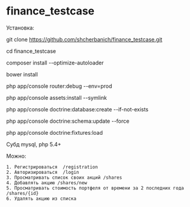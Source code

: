 finance_testcase
================

Установка:

 git clone https://github.com/shcherbanich/finance_testcase.git

 cd finance_testcase

 composer install --optimize-autoloader

 bower install

 php app/console router:debug --env=prod

 php app/console assets:install --symlink

 php app/console doctrine:database:create --if-not-exists

 php app/console doctrine:schema:update  --force

 php app/console doctrine:fixtures:load


Субд mysql, php 5.4+

Можно:

    1. Регистрироваться  /registration
    2. Авторизироваться  /login
    3. Просматривать список своих акций /shares
    4. Добавлять акцию /shares/new
    5. Просматривать стоимость портфеля от времени за 2 последних года /shares/{id}
    6. Удалять акцию из списка
